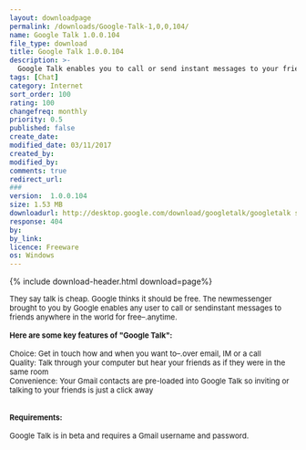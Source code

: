 ```yaml
---
layout: downloadpage
permalink: /downloads/Google-Talk-1,0,0,104/
name: Google Talk 1.0.0.104
file_type: download
title: Google Talk 1.0.0.104
description: >-
  Google Talk enables you to call or send instant messages to your friends for free&#8211.anytime, anywhere in the world
tags: [Chat]
category: Internet
sort_order: 100
rating: 100
changefreq: monthly
priority: 0.5
published: false
create_date: 
modified_date: 03/11/2017
created_by: 
modified_by: 
comments: true
redirect_url: 
### 
version:  1.0.0.104
size: 1.53 MB
downloadurl: http://desktop.google.com/download/googletalk/googletalk setup.exe
response: 404
by: 
by_link: 
licence: Freeware
os: Windows
---
```


{% include download-header.html download=page%}

<p style="fix-download-text !important">
<p><font size="2"><p>They say talk is cheap. Google thinks it should be free. The newmessenger brought to you by Google enables any user to call or sendinstant messages to friends anywhere in the world for free–.anytime.<br />
<br />
<span><strong>Here are some key features of "Google Talk":</strong></span><br />
<br />
Choice: Get in touch how and when you want to–.over email, IM or a call <br />
Quality: Talk through your computer but hear your friends as if they were in the same room <br />
Convenience: Your Gmail contacts are pre-loaded into Google Talk so inviting or talking to your friends is just a click away <br />
<br />
<br />
<span><strong>Requirements:</strong></span><br />
<br />
Google Talk is in beta and requires a Gmail username and password.</p></p></p>
